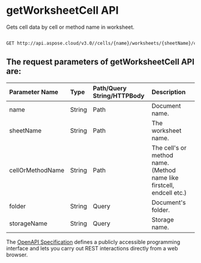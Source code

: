 # **getWorksheetCell API**

Gets cell data by cell or method name in worksheet. 

```bash

GET http://api.aspose.cloud/v3.0//cells/{name}/worksheets/{sheetName}/cells/{cellOrMethodName}

```

## The request parameters of **getWorksheetCell** API are: 

| Parameter Name | Type | Path/Query String/HTTPBody | Description | 
| :- | :- | :- |:- | 
|name|String|Path|Document name.|
|sheetName|String|Path|The worksheet name.|
|cellOrMethodName|String|Path|The cell's or method name. (Method name like firstcell, endcell etc.)|
|folder|String|Query|Document's folder.|
|storageName|String|Query|Storage name.|


The [OpenAPI Specification](https://reference.aspose.cloud/cells/#/CellsController/GetWorksheetCell) defines a publicly accessible programming interface and lets you carry out REST interactions directly from a web browser.
